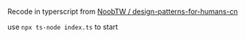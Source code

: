 Recode in typerscript from [NoobTW / design-patterns-for-humans-cn](https://github.com/NoobTW/design-patterns-for-humans-cn)


use `npx ts-node index.ts` to start